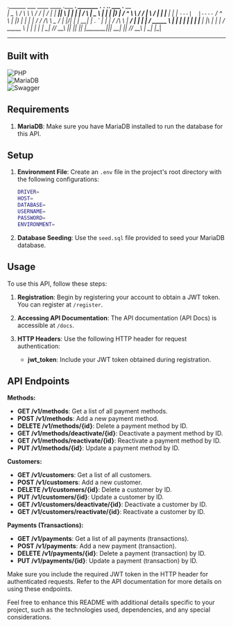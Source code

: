 
.______      ___   ____    ____ .___  ___.  _______ .__   __. .___________.        ___      .______    __  
|   _  \    /   \  \   \  /   / |   \/   | |   ____||  \ |  | |           |       /   \     |   _  \  |  | 
|  |_)  |  /  ^  \  \   \/   /  |  \  /  | |  |__   |   \|  | `---|  |----`      /  ^  \    |  |_)  | |  | 
|   ___/  /  /_\  \  \_    _/   |  |\/|  | |   __|  |  . `  |     |  |          /  /_\  \   |   ___/  |  | 
|  |     /  _____  \   |  |     |  |  |  | |  |____ |  |\   |     |  |         /  _____  \  |  |      |  | 
| _|    /__/     \__\  |__|     |__|  |__| |_______||__| \__|     |__|        /__/     \__\ | _|      |__| 

___

## Built with

![PHP](https://img.shields.io/badge/php-%23777BB4.svg?style=for-the-badge&logo=php&logoColor=white)
<br>
![MariaDB](https://img.shields.io/badge/MariaDB-003545?style=for-the-badge&logo=mariadb&logoColor=white)
<br>
![Swagger](https://img.shields.io/badge/-Swagger-%23Clojure?style=for-the-badge&logo=swagger&logoColor=white)


## Requirements

1. **MariaDB**: Make sure you have MariaDB installed to run the database for this API.

## Setup

1. **Environment File**: Create an `.env` file in the project's root directory with the following configurations:

    ```bash
    DRIVER=
    HOST=
    DATABASE=
    USERNAME=
    PASSWORD=
    ENVIRONMENT=
    ```

2. **Database Seeding**: Use the `seed.sql` file provided to seed your MariaDB database.

## Usage

To use this API, follow these steps:

1. **Registration**: Begin by registering your account to obtain a JWT token. You can register at `/register`.

2. **Accessing API Documentation**: The API documentation (API Docs) is accessible at `/docs`.

3. **HTTP Headers**: Use the following HTTP header for request authentication:

    - **jwt_token**: Include your JWT token obtained during registration.

## API Endpoints

**Methods:**

- **GET /v1/methods**: Get a list of all payment methods.
- **POST /v1/methods**: Add a new payment method.
- **DELETE /v1/methods/{id}**: Delete a payment method by ID.
- **GET /v1/methods/deactivate/{id}**: Deactivate a payment method by ID.
- **GET /v1/methods/reactivate/{id}**: Reactivate a payment method by ID.
- **PUT /v1/methods/{id}**: Update a payment method by ID.

**Customers:**

- **GET /v1/customers**: Get a list of all customers.
- **POST /v1/customers**: Add a new customer.
- **DELETE /v1/customers/{id}**: Delete a customer by ID.
- **PUT /v1/customers/{id}**: Update a customer by ID.
- **GET /v1/customers/deactivate/{id}**: Deactivate a customer by ID.
- **GET /v1/customers/reactivate/{id}**: Reactivate a customer by ID.

**Payments (Transactions):**

- **GET /v1/payments**: Get a list of all payments (transactions).
- **POST /v1/payments**: Add a new payment (transaction).
- **DELETE /v1/payments/{id}**: Delete a payment (transaction) by ID.
- **PUT /v1/payments/{id}**: Update a payment (transaction) by ID.

Make sure you include the required JWT token in the HTTP header for authenticated requests. Refer to the API documentation for more details on using these endpoints.

Feel free to enhance this README with additional details specific to your project, such as the technologies used, dependencies, and any special considerations.
